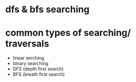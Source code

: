 # dfs & bfs searching

# common types of searching/ traversals

- linear serching
- binary searching
- DFS (depth first search)
- BFS (breath first search)
